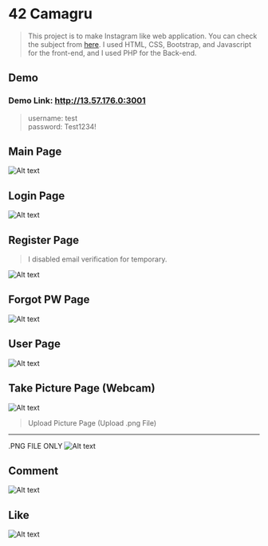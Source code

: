42 Camagru
==========
> This project is to make Instagram like web application. You can check the subject from [here](https://github.com/hanbrandon/camagru/blob/master/camagru.en.pdf). I used HTML, CSS, Bootstrap, and Javascript for the front-end, and I used PHP for the Back-end. 

Demo
---------
### Demo Link: http://13.57.176.0:3001

>username: test<br>
>password: Test1234!

Main Page
----------
![Alt text](/images/main.png)

Login Page
---------
![Alt text](/images/login.png)

Register Page
---------
> I disabled email verification for temporary. 

![Alt text](/images/register.png)

Forgot PW Page
---------
![Alt text](/images/forgotpw.png)

User Page
--------
![Alt text](/images/userpage.gif)

Take Picture Page (Webcam)
---------
![Alt text](/images/uploadpost(webcam).png)

> Upload Picture Page (Upload .png File)
---------
.PNG FILE ONLY
![Alt text](/images/uploadpost(file).png)

Comment
--------
![Alt text](/images/comment.gif)

Like
--------
![Alt text](/images/like.gif)
